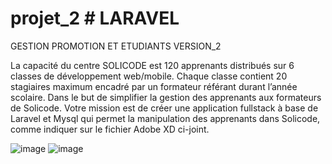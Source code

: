 # projet_2  # LARAVEL
GESTION PROMOTION ET ETUDIANTS VERSION_2 


La capacité du centre SOLICODE est 120 apprenants distribués sur 6 classes de développement web/mobile. Chaque classe contient 20 stagiaires maximum encadré par un formateur référant durant l’année scolaire.
Dans le but de simplifier la gestion des apprenants aux formateurs de Solicode. Votre mission est de créer une application fullstack à base de Laravel et Mysql qui permet la manipulation des apprenants dans Solicode, comme indiquer sur le fichier Adobe XD ci-joint.

![image](https://user-images.githubusercontent.com/92023794/196163101-b07e73e0-bbf9-4fd6-9032-6e5ce4bc823d.png)
![image](https://user-images.githubusercontent.com/92023794/196163027-ea982813-3669-47ac-8cc9-dfba4da11c62.png)
